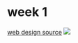 # week 1

[web design source](<https://www.figma.com/file/B39sXoph97E7WcvxyCvFkx/Space-News-Website-(Community)?type=design&node-id=1-23&mode=design&t=hniWzej3GqQpm1Pw-0>)
<img src="./img/design-raw-img.png">
